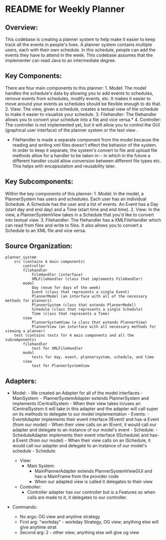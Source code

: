# README for Weekly Planner

## Overview:  
This codebase is creating a planner system to help make it easier to keep track all the
events in people's lives. A planner system contains multiple users, each with their own
schedule. In this schedule, people can add the events they have to attend in the week.
This codebase assumes that the implementer can read Java to an intermediate degree.

## Key Components:
There are four main components to this planner:
        1. Model: The model handles the schedule's data by allowing you to add events to
                schedules, remove events from schedules, modify events, etc. It makes it easier
                to move around your events as schedules should be flexible enough to do that.
        2. View: The view, given a schedule, creates a textual view of the schedule to make it
                easier to visualize your schedule.
        3. Filehandler: The filehandler allows you to convert your schedule into a file and
                vice versa.*
        4. Controller: The controller is not implemented yet, but it will allow you to control
                the GUI (graphical user interface) of the planner system or the text view .

* FileHandler is made a separate component from the model because the reading and writing xml files
doesn't effect the behavior of the system. In order to keep it separate, the system's convert to
file and upload file methods allow for a handler to be taken in-- in which in the future a different
handler could allow conversion between different file types etc. This helps with encapsulation
and reusability later.

## Key Subcomponents:
Within the key components of this planner:
        1. Model: In the model, a PlannerSystem has users and schedules. Each user has an
                individual Schedule. A Schedule has the user and a list of events. An Event has a
                Day (start day and end day) and a Time (start time and end time).
        2. View: In the view, a PlannerSystemView takes in a Schedule that you'd like to convert
                into textual view.
        3. Filehandler: The filehandler has a XMLFileHandler which can read from files and write to
                files. It also allows you to convert a Schedule to an XML file and vice versa.

## Source Organization:
    planner_system
        src (contains 4 main components)
            controller
            filehandler
                FileHandler (interface)
                XMLFileHandler (class that implements FileHandler)
            model
                Day (enum for days of the week)
                Event (class that represents a single Event)
                PlannerModel (an interface with all of the necessary methods for planners)
                PlannerSystem (class that extends PlannerModel)
                Schedule (class that represents a single Schedule)
                Time (class that represents a Time)
            view
                PlannerSystemView (a class that extends PlannerView)
                PlannerView (an interface with all necessary methods for viewing a planner)
        test (contains tests for 4 main components and all the subcomponents)
            filehandler
                test for XMLFileHandler
            model
                tests for day, event, plannersystem, schedule, and time
            view
                test for PlannerSystemView

## Adapters:
- Model:
        - We created an Adapter for all of the model interfaces
        - MainSystem:
            - PlannerSystemAdapter extends PlannerSystem and implements ICentralSystem
            - When their view takes in/uses an ICentralSystem it will take in this adapter and
            the adapter will call super on its methods to delegate to our model implementation
        - Events:
            - EventAdapter implements their event interface (IEvent) and has-a Event
            (from our model)
            - When their view calls on an IEvent, it would call our adapter and delegate to an
            instance of our model's event
        - Schedule:
            - ScheduleAdapter implements their event interface (ISchedule) and has-a Event
            (from our model)
            - When their view calls on an ISchedule, it would call our adapter and delegate to
             an instance of our model's schedule
        - Schedule:
    - View:
        - Main System:
            - MainPlannerAdapter extends PlannerSystemViewGUI and has-a MainFrame from the provider
            code
            - When our adapted view is called it delegates to their view
    - Controller:
        - Controller adapter has our controller but is a Features so when calls are made to it,
        it delegates to our controller.

 - Commands:
    - No args: OG view and anytime strategy
    - First arg: "workday" - workday Strategy, OG view; anything else will give anytime strat
    - Second arg: 2 - other view; anything else will give og view

